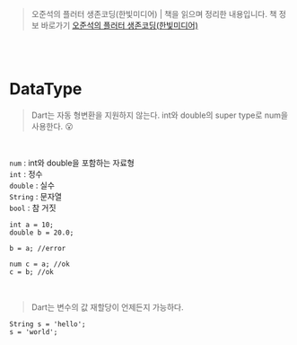 > 오준석의 플러터 생존코딩(한빛미디어) | 책을 읽으며 정리한 내용입니다. 책 정보 바로가기 [오준석의 플러터 생존코딩(한빛미디어)](https://www.hanbit.co.kr/store/books/look.php?p_code=B9770627589)

<br/>
<br/>

# DataType

> Dart는 자동 형변환을 지원하지 않는다.
> int와 double의 super type로 num을 사용한다. 😮

<br/>

`num` : int와 double을 포함하는 자료형  
`int` : 정수  
`double` : 실수  
`String` : 문자열  
`bool` : 참 거짓

```
int a = 10;
double b = 20.0;

b = a; //error

num c = a; //ok
c = b; //ok
```

<br/>

> Dart는 변수의 값 재할당이 언제든지 가능하다.

```
String s = 'hello';
s = 'world';
```
